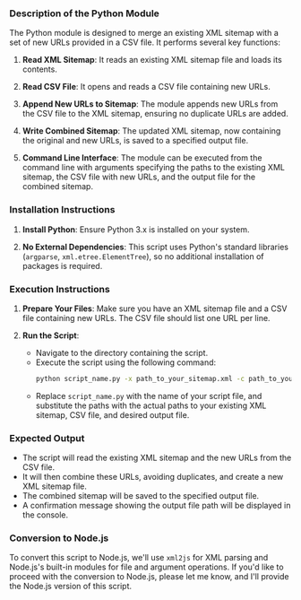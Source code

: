 ### Description of the Python Module

The Python module is designed to merge an existing XML sitemap with a set of new URLs provided in a CSV file. It performs several key functions:

1. **Read XML Sitemap**: It reads an existing XML sitemap file and loads its contents.

2. **Read CSV File**: It opens and reads a CSV file containing new URLs.

3. **Append New URLs to Sitemap**: The module appends new URLs from the CSV file to the XML sitemap, ensuring no duplicate URLs are added.

4. **Write Combined Sitemap**: The updated XML sitemap, now containing the original and new URLs, is saved to a specified output file.

5. **Command Line Interface**: The module can be executed from the command line with arguments specifying the paths to the existing XML sitemap, the CSV file with new URLs, and the output file for the combined sitemap.

### Installation Instructions

1. **Install Python**: Ensure Python 3.x is installed on your system.

2. **No External Dependencies**: This script uses Python's standard libraries (`argparse`, `xml.etree.ElementTree`), so no additional installation of packages is required.

### Execution Instructions

1. **Prepare Your Files**: Make sure you have an XML sitemap file and a CSV file containing new URLs. The CSV file should list one URL per line.

2. **Run the Script**:
   - Navigate to the directory containing the script.
   - Execute the script using the following command:
     ```bash
     python script_name.py -x path_to_your_sitemap.xml -c path_to_your_new_urls.csv -o path_to_output_sitemap.xml
     ```
   - Replace `script_name.py` with the name of your script file, and substitute the paths with the actual paths to your existing XML sitemap, CSV file, and desired output file.

### Expected Output

- The script will read the existing XML sitemap and the new URLs from the CSV file.
- It will then combine these URLs, avoiding duplicates, and create a new XML sitemap file.
- The combined sitemap will be saved to the specified output file.
- A confirmation message showing the output file path will be displayed in the console.

### Conversion to Node.js

To convert this script to Node.js, we'll use `xml2js` for XML parsing and Node.js's built-in modules for file and argument operations. If you'd like to proceed with the conversion to Node.js, please let me know, and I'll provide the Node.js version of this script.
